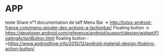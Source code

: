 # APP
teste Share n°1
documentation de taff
Menu Bar -> http://tutos-android-france.com/menu-ajouter-des-actions-a-lactionbar/
Floating button -> https://developer.android.com/reference/android/support/design/widget/FloatingActionButton.html
floating button ->https://www.androidhive.info/2015/12/android-material-design-floating-action-button/
